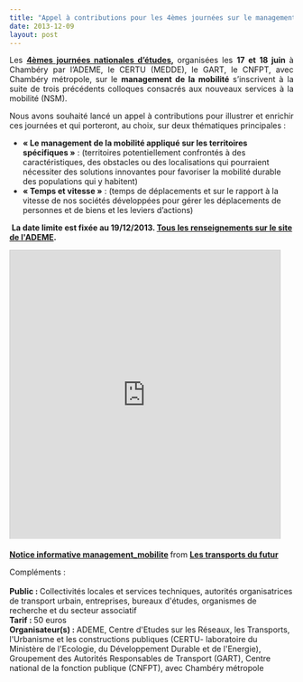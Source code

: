 ```yaml
---
title: "Appel à contributions pour les 4èmes journées sur le management de la mobilité : territoire spécifique, temps et vitesse"
date: 2013-12-09
layout: post
---
```


<p style="text-align: justify;">Les <strong><a href="http://www2.ademe.fr/servlet/getDoc?id=90305&ref=17205&p1=1&p2=" target="_blank">4èmes journées nationales d’études</a>, </strong>organisées les <strong>17 et 18 juin </strong>à Chambéry par l’ADEME, le CERTU (MEDDE), le GART, le CNFPT, avec Chambéry métropole, sur le <strong>management de la mobilité</strong> s’inscrivent à la suite de trois précédents colloques consacrés aux nouveaux services à la mobilité (NSM).</p> <p style="text-align: justify;">Nous avons souhaité lancé un appel à contributions pour illustrer et enrichir ces journées et qui porteront, au choix, sur deux thématiques principales :</p> <ul> <li><strong>« Le management de la mobilité appliqué sur les territoires<br />spécifiques »</strong> : (territoires potentiellement confrontés à des caractéristiques, des obstacles ou des localisations qui pourraient nécessiter des solutions innovantes pour favoriser la mobilité durable des populations qui y habitent)</li> <li><strong>« Temps et vitesse »</strong> : (temps de déplacements et sur le rapport à la vitesse de nos sociétés développées pour gérer les déplacements de personnes et de biens et les leviers d’actions)</li> </ul> <p> <strong>La date limite est fixée au 19/12/2013. <a href="http://www2.ademe.fr/servlet/getDoc?id=90289&cid=96&m=3&p1=1" target="_blank">Tous les renseignements sur le site de l'ADEME</a>.</strong></p>  <!--more-->  <p><iframe allowfullscreen="" frameborder="0" height="511" marginheight="0" marginwidth="0" scrolling="no" src="http://www.slideshare.net/slideshow/embed_code/29030948" style="border: 1px solid #CCC; border-width: 1px 1px 0; margin-bottom: 5px;" width="479"> </iframe></p> <div style="margin-bottom: 5px;"><strong> <a href="https://fr.slideshare.net/transportsdufutur/notice-informative-managementmobilite" target="_blank" title="Notice informative management_mobilite">Notice informative management_mobilite</a> </strong> from <strong><a href="http://www.slideshare.net/transportsdufutur" target="_blank">Les transports du futur</a></strong></div> <p>Compléments : <br /><br /><strong>Public : </strong>Collectivités locales et services techniques, autorités organisatrices de transport urbain, entreprises, bureaux d'études, organismes de recherche et du secteur associatif<br /><strong>Tarif : </strong>50 euros<br /><strong>Organisateur(s) : </strong>ADEME, Centre d'Etudes sur les Réseaux, les Transports, l'Urbanisme et les constructions publiques (CERTU- laboratoire du Ministère de l'Ecologie, du Développement Durable et de l'Energie), Groupement des Autorités Responsables de Transport (GART), Centre national de la fonction publique (CNFPT), avec Chambéry métropole</p>